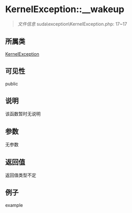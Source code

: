 # KernelException::__wakeup



> *文件信息* suda\exception\KernelException.php: 17~17

## 所属类 

[KernelException](../KernelException.md)

## 可见性

 public 

## 说明

该函数暂时无说明


## 参数


无参数


## 返回值

返回值类型不定


## 例子

example